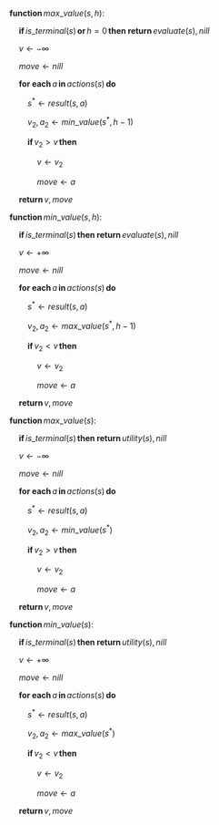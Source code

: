 $\textbf{function} \, max\_value(s, h):$

$\quad \textbf{if} \, is\_terminal(s) \, \textbf{or} \, h = 0\, \textbf{then return} \, evaluate(s), nill$

$\quad v \leftarrow -\infty$

$\quad move \leftarrow nill$

$\quad \textbf{for each} \, a \, \textbf{in} \, actions(s) \, \textbf{do}$

$\qquad s^* \leftarrow result(s, a)$

$\qquad v_2, a_2 \leftarrow min\_value(s^*, h-1)$

$\qquad \textbf{if} \, v_2 > v \, \textbf{then}$

$\qquad \quad v \leftarrow v_2$

$\qquad \quad move \leftarrow a$

$\quad \textbf{return} \, v, move$


$\textbf{function} \, min\_value(s, h):$

$\quad \textbf{if} \, is\_terminal(s) \, \textbf{then return} \, evaluate(s), nill$

$\quad v \leftarrow +\infty$

$\quad move \leftarrow nill$

$\quad \textbf{for each} \, a \, \textbf{in} \, actions(s) \, \textbf{do}$

$\qquad s^* \leftarrow result(s, a)$

$\qquad v_2, a_2 \leftarrow max\_value(s^*,h-1)$

$\qquad \textbf{if} \, v_2 < v \, \textbf{then}$

$\qquad \quad v \leftarrow v_2$

$\qquad \quad move \leftarrow a$

$\quad \textbf{return} \, v, move$

$\textbf{function} \, max\_value(s):$

$\quad \textbf{if} \, is\_terminal(s) \, \textbf{then return} \, utility(s), nill$

$\quad v \leftarrow -\infty$

$\quad move \leftarrow nill$

$\quad \textbf{for each} \, a \, \textbf{in} \, actions(s) \, \textbf{do}$

$\qquad s^* \leftarrow result(s, a)$

$\qquad v_2, a_2 \leftarrow min\_value(s^*)$

$\qquad \textbf{if} \, v_2 > v \, \textbf{then}$

$\qquad \quad v \leftarrow v_2$

$\qquad \quad move \leftarrow a$

$\quad \textbf{return} \, v, move$


$\textbf{function} \, min\_value(s):$

$\quad \textbf{if} \, is\_terminal(s) \, \textbf{then return} \, utility(s), nill$

$\quad v \leftarrow +\infty$

$\quad move \leftarrow nill$

$\quad \textbf{for each} \, a \, \textbf{in} \, actions(s) \, \textbf{do}$

$\qquad s^* \leftarrow result(s, a)$

$\qquad v_2, a_2 \leftarrow max\_value(s^*)$

$\qquad \textbf{if} \, v_2 < v \, \textbf{then}$

$\qquad \quad v \leftarrow v_2$

$\qquad \quad move \leftarrow a$

$\quad \textbf{return} \, v, move$